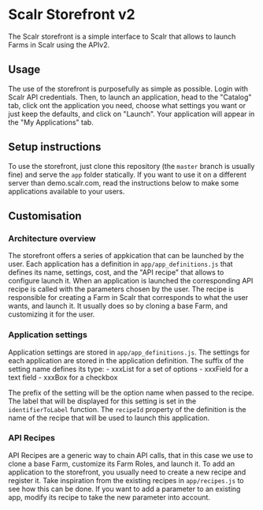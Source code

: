 # Scalr Storefront v2

The Scalr storefront is a simple interface to Scalr that allows to launch Farms in Scalr using the APIv2.

## Usage

The use of the storefront is purposefully as simple as possible. Login with Scalr API credentials. Then, to launch an application, head to the "Catalog" tab, click ont the application you need, choose what settings you want or just keep the defaults, and click on "Launch". Your application will appear in the "My Applications" tab.

## Setup instructions

To use the storefront, just clone this repository (the `master` branch is usually fine) and serve the `app` folder statically. If you want to use it on a different server than demo.scalr.com, read the instructions below to make some applications available to your users.

## Customisation

### Architecture overview

The storefront offers a series of appkication that can be launched by the user. Each application has a definition in `app/app_definitions.js` that defines its name, settings, cost, and the "API recipe" that allows to configure launch it.
When an application is launched the corresponding API recipe is called with the parameters chosen by the user. The recipe is responsible for creating a Farm in Scalr that corresponds to what the user wants, and launch it. It usually does so by cloning a base Farm, and customizing it for the user.

### Application settings

Application settings are stored in `app/app_definitions.js`. The settings for each application are stored in the application definition. The suffix of the setting name defines its type:
    - xxxList for a set of options
    - xxxField for a text field
    - xxxBox for a checkbox

The prefix of the setting will be the option name when passed to the recipe.
The label that will be displayed for this setting is set in the `identifierToLabel` function.
The `recipeId` property of the definition is the name of the recipe that will be used to launch this application.

### API Recipes

API Recipes are a generic way to chain API calls, that in this case we use to clone a base Farm, customize its Farm Roles, and launch it. To add an application to the storefront, you usually need to create a new recipe and register it. Take inspiration from the existing recipes in `app/recipes.js` to see how this can be done. If you want to add a parameter to an existing app, modify its recipe to take the new parameter into account. 


